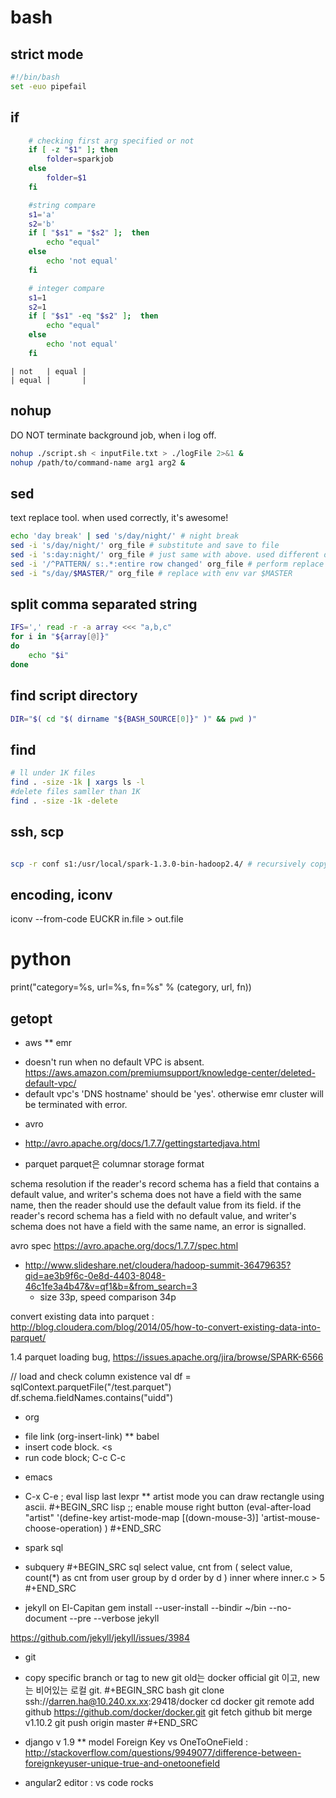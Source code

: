 # bash
## strict mode

```bash
#!/bin/bash
set -euo pipefail
```

## if

```bash
    # checking first arg specified or not
    if [ -z "$1" ]; then
        folder=sparkjob
    else
        folder=$1
    fi

    #string compare
    s1='a'
    s2='b'
    if [ "$s1" = "$s2" ];  then
        echo "equal"
    else
        echo 'not equal'
    fi

    # integer compare
    s1=1
    s2=1
    if [ "$s1" -eq "$s2" ];  then
        echo "equal"
    else
        echo 'not equal'
    fi
```

```
| not   | equal |
| equal |       |
```

## nohup
DO NOT terminate background job, when i log off.

```bash
nohup ./script.sh < inputFile.txt > ./logFile 2>&1 &
nohup /path/to/command-name arg1 arg2 &
```

## sed
text replace tool. when used correctly, it's awesome!

```bash
echo 'day break' | sed 's/day/night/' # night break
sed -i 's/day/night/' org_file # substitute and save to file
sed -i 's:day:night/' org_file # just same with above. used different delimeter
sed -i '/^PATTERN/ s:.*:entire row changed' org_file # perform replace for PATTERN matching lines
sed -i "s/day/$MASTER/" org_file # replace with env var $MASTER
```

## split comma separated string

```bash
IFS=',' read -r -a array <<< "a,b,c"
for i in "${array[@]}"
do
    echo "$i"
done
```

## find script directory

```bash
DIR="$( cd "$( dirname "${BASH_SOURCE[0]}" )" && pwd )"
```

## find

```bash
# ll under 1K files
find . -size -1k | xargs ls -l
#delete files samller than 1K
find . -size -1k -delete
```

## ssh, scp

```bash

scp -r conf s1:/usr/local/spark-1.3.0-bin-hadoop2.4/ # recursively copy directory to another machine
```

## encoding, iconv
iconv --from-code EUCKR in.file > out.file

# python

print("category=%s, url=%s, fn=%s" % (category, url, fn))
## getopt


* aws
** emr
- doesn't run when no default VPC is absent. https://aws.amazon.com/premiumsupport/knowledge-center/deleted-default-vpc/
- default vpc's 'DNS hostname' should be 'yes'. otherwise emr cluster will be terminated with error.

* avro
- http://avro.apache.org/docs/1.7.7/gettingstartedjava.html

* parquet
parquet은 columnar storage format


schema resolution
if the reader's record schema has a field that contains a default value, and writer's schema does not have a field with the same name, then the reader should use the default value from its field.
if the reader's record schema has a field with no default value, and writer's schema does not have a field with the same name, an error is signalled.

avro spec
https://avro.apache.org/docs/1.7.7/spec.html

- http://www.slideshare.net/cloudera/hadoop-summit-36479635?qid=ae3b9f6c-0e8d-4403-8048-46c1fe3a4b47&v=qf1&b=&from_search=3
  - size 33p, speed comparison 34p

convert existing data into parquet :  http://blog.cloudera.com/blog/2014/05/how-to-convert-existing-data-into-parquet/

1.4 parquet loading bug, https://issues.apache.org/jira/browse/SPARK-6566


// load and check column existence
val df = sqlContext.parquetFile("/test.parquet")
df.schema.fieldNames.contains("uidd")


* org
- file link (org-insert-link)
** babel
- insert code block. <s <tab>
- run code block; C-c C-c

* emacs
- C-x C-e ; eval lisp last lexpr
** artist mode
you can draw rectangle using ascii.
#+BEGIN_SRC lisp
;; enable mouse right button
(eval-after-load "artist"
   '(define-key artist-mode-map [(down-mouse-3)] 'artist-mouse-choose-operation)
   )
#+END_SRC

* spark sql
- subquery
#+BEGIN_SRC sql
select value, cnt from  ( select value, count(*) as cnt from user group by d order by d ) inner
where inner.c > 5
#+END_SRC

* jekyll
on El-Capitan
gem install --user-install --bindir ~/bin --no-document --pre --verbose jekyll

https://github.com/jekyll/jekyll/issues/3984

* git
- copy specific branch or tag to new git
old는 docker official git 이고, new는 비어있는 로컬 git.
#+BEGIN_SRC bash
git clone ssh://darren.ha@10.240.xx.xx:29418/docker
cd docker
git remote add github https://github.com/docker/docker.git
git fetch github
bit merge v1.10.2
git push origin master
#+END_SRC

* django
v 1.9
** model
Foreign Key vs OneToOneField : http://stackoverflow.com/questions/9949077/difference-between-foreignkeyuser-unique-true-and-onetoonefield


* angular2
editor : vs code rocks
